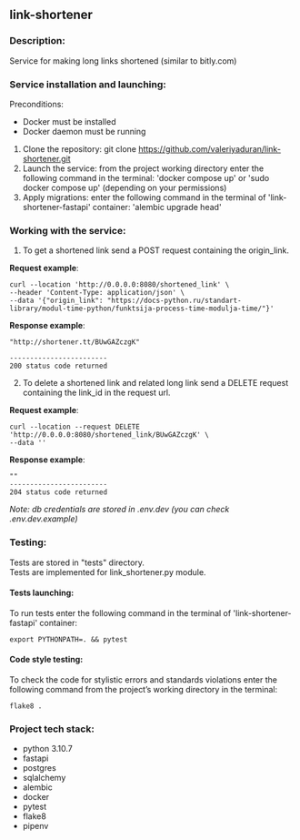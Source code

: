 ## link-shortener
### Description:
Service for making long links shortened (similar to bitly.com)

### Service installation and launching:
Preconditions:
- Docker must be installed
- Docker daemon must be running
1) Clone the repository: git clone https://github.com/valeriyaduran/link-shortener.git
2) Launch the service: from the project working directory enter the following command in the terminal: 'docker compose up' or 'sudo docker compose up' (depending on your permissions)
3) Apply migrations: enter the following command in the terminal of 'link-shortener-fastapi' container: 'alembic upgrade head'

### Working with the service:

1) To get a shortened link send a POST request containing the origin_link.

**Request example**:
```
curl --location 'http://0.0.0.0:8080/shortened_link' \
--header 'Content-Type: application/json' \
--data '{"origin_link": "https://docs-python.ru/standart-library/modul-time-python/funktsija-process-time-modulja-time/"}'
```
**Response example**:
```
"http://shortener.tt/BUwGAZczgK"

------------------------
200 status code returned
```

2) To delete a shortened link and related long link send a DELETE request containing the link_id in the request url.

**Request example**:
```
curl --location --request DELETE 'http://0.0.0.0:8080/shortened_link/BUwGAZczgK' \
--data ''
```
**Response example**:
```
""
------------------------
204 status code returned
```
*Note: db credentials are stored in .env.dev (you can check .env.dev.example)*

### Testing:
Tests are stored in "tests" directory.    
Tests are implemented for link_shortener.py module.

#### Tests launching:
To run tests enter the following command in the terminal of 'link-shortener-fastapi' container:
```
export PYTHONPATH=. && pytest
```

#### Code style testing:
To check the code for stylistic errors and standards violations enter the following command from the project’s working directory in the terminal:
```
flake8 .
```

### Project tech stack:
- python 3.10.7
- fastapi
- postgres
- sqlalchemy
- alembic
- docker
- pytest
- flake8
- pipenv
  











